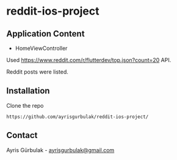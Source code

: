 # reddit-ios-project

## Application Content

- HomeViewController

Used https://www.reddit.com/r/flutterdev/top.json?count=20 API.

Reddit posts were listed.

## Installation

Clone the repo

```
https://github.com/ayrisgurbulak/reddit-ios-project/
```

## Contact
Ayris Gürbulak - ayrisgurbulak@gmail.com
